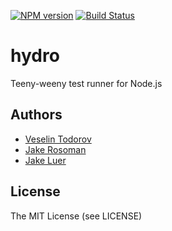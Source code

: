 [![NPM
version](https://badge.fury.io/js/hydro.png)](http://badge.fury.io/js/hydro)
[![Build Status](https://secure.travis-ci.org/hydrojs/hydro.png)](http://travis-ci.org/hydrojs/hydro)

# hydro

Teeny-weeny test runner for Node.js

## Authors

- [Veselin Todorov](https://github.com/vesln)
- [Jake Rosoman](https://github.com/jkroso)
- [Jake Luer](https://github.com/logicalparadox)

## License

The MIT License (see LICENSE)
